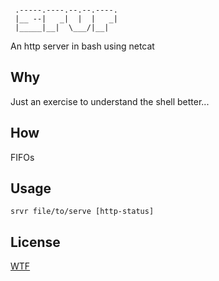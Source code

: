 ```

 .-----.----.--.--.----.
 |__ --|   _|  |  |   _|
 |_____|__|  \___/|__|

```
An http server in bash using netcat

## Why
Just an exercise to understand the shell better...

## How
FIFOs

## Usage
`srvr file/to/serve [http-status]`

## License
[WTF](http://www.wtfpl.net/txt/copying/)